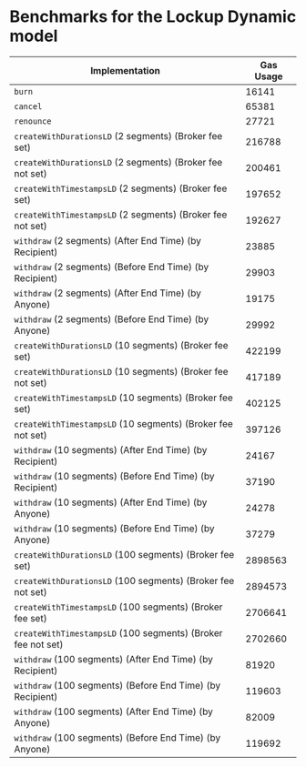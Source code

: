# Benchmarks for the Lockup Dynamic model

| Implementation                                               | Gas Usage |
| ------------------------------------------------------------ | --------- |
| `burn`                                                       | 16141     |
| `cancel`                                                     | 65381     |
| `renounce`                                                   | 27721     |
| `createWithDurationsLD` (2 segments) (Broker fee set)        | 216788    |
| `createWithDurationsLD` (2 segments) (Broker fee not set)    | 200461    |
| `createWithTimestampsLD` (2 segments) (Broker fee set)       | 197652    |
| `createWithTimestampsLD` (2 segments) (Broker fee not set)   | 192627    |
| `withdraw` (2 segments) (After End Time) (by Recipient)      | 23885     |
| `withdraw` (2 segments) (Before End Time) (by Recipient)     | 29903     |
| `withdraw` (2 segments) (After End Time) (by Anyone)         | 19175     |
| `withdraw` (2 segments) (Before End Time) (by Anyone)        | 29992     |
| `createWithDurationsLD` (10 segments) (Broker fee set)       | 422199    |
| `createWithDurationsLD` (10 segments) (Broker fee not set)   | 417189    |
| `createWithTimestampsLD` (10 segments) (Broker fee set)      | 402125    |
| `createWithTimestampsLD` (10 segments) (Broker fee not set)  | 397126    |
| `withdraw` (10 segments) (After End Time) (by Recipient)     | 24167     |
| `withdraw` (10 segments) (Before End Time) (by Recipient)    | 37190     |
| `withdraw` (10 segments) (After End Time) (by Anyone)        | 24278     |
| `withdraw` (10 segments) (Before End Time) (by Anyone)       | 37279     |
| `createWithDurationsLD` (100 segments) (Broker fee set)      | 2898563   |
| `createWithDurationsLD` (100 segments) (Broker fee not set)  | 2894573   |
| `createWithTimestampsLD` (100 segments) (Broker fee set)     | 2706641   |
| `createWithTimestampsLD` (100 segments) (Broker fee not set) | 2702660   |
| `withdraw` (100 segments) (After End Time) (by Recipient)    | 81920     |
| `withdraw` (100 segments) (Before End Time) (by Recipient)   | 119603    |
| `withdraw` (100 segments) (After End Time) (by Anyone)       | 82009     |
| `withdraw` (100 segments) (Before End Time) (by Anyone)      | 119692    |
